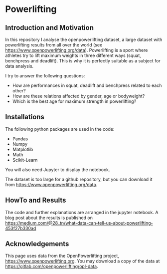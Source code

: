 # Powerlifting
## Introduction and Motivation
In this repository I analyse the openpowerlifting dataset, a large dataset with powerlifting results from all over the world (see https://www.openpowerlifting.org/data). Powerlifting is a sport where athletes try to lift maximum weights in three different ways (squat, benchpress and deadlift). This is why it is perfectly suitable as a subject for data analysis.

I try to answer the following questions:
* How are performances in squat, deadlift and benchpress related to each other?
* How are these relations affected by gender, age or bodyweight?
* Which is the best age for maximum strength in powerlifting?

## Installations
The following python packages are used in the code:
* Pandas
* Numpy
* Matplotlib
* Math
* Scikit-Learn

You will also need Jupyter to display the notebook.

The dataset is too large for a github repository, but you can download it from https://www.openpowerlifting.org/data.

## HowTo and Results
The code and further explanations are arranged in the jupyter notebook. A blog post about the results is published on https://medium.com/@28_tn/what-data-can-tell-us-about-powerlifting-453f27b330ad

## Acknowledgements
This page uses data from the OpenPowerlifting project, https://www.openpowerlifting.org.
You may download a copy of the data at https://gitlab.com/openpowerlifting/opl-data.
